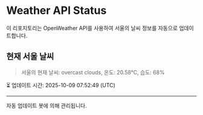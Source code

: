 
# Weather API Status

이 리포지토리는 OpenWeather API를 사용하여 서울의 날씨 정보를 자동으로 업데이트합니다.

## 현재 서울 날씨
> 서울의 현재 날씨: overcast clouds, 온도: 20.58°C, 습도: 68%

⏳ 업데이트 시간: 2025-10-09 07:52:49 (UTC)

---
자동 업데이트 봇에 의해 관리됩니다.
